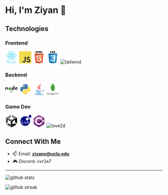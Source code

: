 # Hi, I'm Ziyan 👋

## Technologies

### Frontend
<p align="left">
  <img src="https://raw.githubusercontent.com/devicons/devicon/master/icons/react/react-original-wordmark.svg" alt="react" width="40" height="40"/>
  <img src="https://raw.githubusercontent.com/devicons/devicon/master/icons/javascript/javascript-original.svg" alt="javascript" width="40" height="40"/>
  <img src="https://raw.githubusercontent.com/devicons/devicon/master/icons/html5/html5-original-wordmark.svg" alt="html5" width="40" height="40"/>
  <img src="https://raw.githubusercontent.com/devicons/devicon/master/icons/css3/css3-original-wordmark.svg" alt="css3" width="40" height="40"/>
  <img src="https://www.vectorlogo.zone/logos/tailwindcss/tailwindcss-icon.svg" alt="tailwind" width="40" height="40"/>
</p>

### Backend
<p align="left">
  <img src="https://raw.githubusercontent.com/devicons/devicon/master/icons/nodejs/nodejs-original-wordmark.svg" alt="nodejs" width="40" height="40"/>
  <img src="https://raw.githubusercontent.com/devicons/devicon/master/icons/python/python-original.svg" alt="python" width="40" height="40"/>
  <img src="https://raw.githubusercontent.com/devicons/devicon/master/icons/java/java-original.svg" alt="java" width="40" height="40"/>
  <img src="https://raw.githubusercontent.com/devicons/devicon/master/icons/mongodb/mongodb-original-wordmark.svg" alt="mongodb" width="40" height="40"/>
</p>

### Game Dev
<p align="left">
  <img src="https://raw.githubusercontent.com/devicons/devicon/master/icons/unity/unity-original.svg" alt="unity" width="40" height="40"/>
  <img src="https://raw.githubusercontent.com/devicons/devicon/master/icons/lua/lua-original.svg" alt="lua" width="40" height="40"/>
  <img src="https://raw.githubusercontent.com/devicons/devicon/master/icons/csharp/csharp-original.svg" alt="csharp" width="40" height="40"/>
  <img src="https://love2d.org/w/images/6/68/love-app-0.10.png" height="40" alt="love2d"/>
</p>

## Connect With Me
- 📫 Email: **ziyanx@ucla.edu**
- 🎮 Discord: xvr2e7

---
<p align="left">
  <picture>
    <source
      srcset="https://github-readme-stats.vercel.app/api?username=xvr2e7&show_icons=true&theme=dark"
      media="(prefers-color-scheme: dark)"
    />
    <source
      srcset="https://github-readme-stats.vercel.app/api?username=xvr2e7&show_icons=true"
      media="(prefers-color-scheme: light), (prefers-color-scheme: no-preference)"
    />
    <img src="https://github-readme-stats.vercel.app/api?username=xvr2e7&show_icons=true" alt="github stats"/>
  </picture>
</p>

<p align="left">
  <picture>
    <source
      srcset="https://streak-stats.demolab.com?user=xvr2e7&theme=dark"
      media="(prefers-color-scheme: dark)"
    />
    <source
      srcset="https://streak-stats.demolab.com?user=xvr2e7"
      media="(prefers-color-scheme: light), (prefers-color-scheme: no-preference)"
    />
    <img src="https://streak-stats.demolab.com?user=xvr2e7" alt="github streak"/>
  </picture>
</p>
